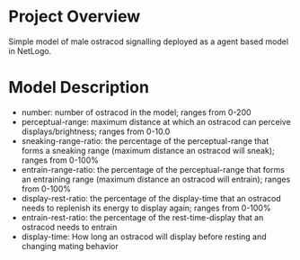 # Project Overview
Simple model of male ostracod signalling deployed as a agent based model in NetLogo.

# Model Description
- number: number of ostracod in the model; ranges from 0-200
- perceptual-range: maximum distance at which an ostracod can perceive displays/brightness; ranges from 0-10.0
- sneaking-range-ratio: the percentage of the perceptual-range that forms a sneaking range (maximum distance an ostracod will sneak); ranges from 0-100%
- entrain-range-ratio: the percentage of the perceptual-range that forms an entraining range (maximum distance an ostracod will entrain); ranges from 0-100%
- display-rest-ratio: the percentage of the display-time that an ostracod needs to replenish its energy to display again; ranges from 0-100%
- entrain-rest-ratio: the percentage of the rest-time-display that an ostracod needs to entrain 
- display-time: How long an ostracod will display before resting and changing mating behavior
